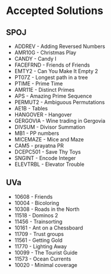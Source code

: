 <h1>Accepted Solutions</h1>
<h2>SPOJ</h2>
<ul>
<li>ADDREV - Adding Reversed Numbers</li>
<li>AMR10G - Christmas Play</li>
<li>CANDY - Candy I</li>
<li>FACEFRND - Friends of Friends</li>
<li>EMTY2 - Can You Make It Empty 2</li>
<li>PT07Z - Longest path in a tree</li>
<li>PTIME - Prime Time</li>
<li>AMR11E - Distinct Primes</li>
<li>APS - Amazing Prime Sequence</li>
<li>PERMUT2 - Ambiguous Permutations</li>
<li>AE1B - Tables</li>
<li>HANGOVER - Hangover</li>
<li>GERGOVIA - Wine trading in Gergovia</li>
<li>DIVSUM - Divisor Summation</li>
<li>MB1 - PP numbers</li>
<li>MICEMAZE - Mice and Maze</li>
<li>CAM5 - prayatna PR</li>
<li>DCEPC501 - Save Thy Toys</li>
<li>SNGINT - Encode Integer</li>
<li>ELEVTRBL - Elevator Trouble</li>
</ul>
<h2>UVa</h2>
<ul>
<li>10608 - Friends</li>
<li>10004 - Bicoloring</li>
<li>10308 - Roads in the North</li>
<li>11518 - Dominos 2</li>
<li>11456 - Trainsorting</li>
<li>10161 - Ant on a Chessboard</li>
<li>11709 - Trust groups</li>
<li>11561 - Getting Gold</li>
<li>11770 - Lighting Away</li>
<li>10099 - The Tourist Guide</li>
<li>11573 - Ocean Currents</li>
<li>10020 - Minimal coverage</li>
</ul>
